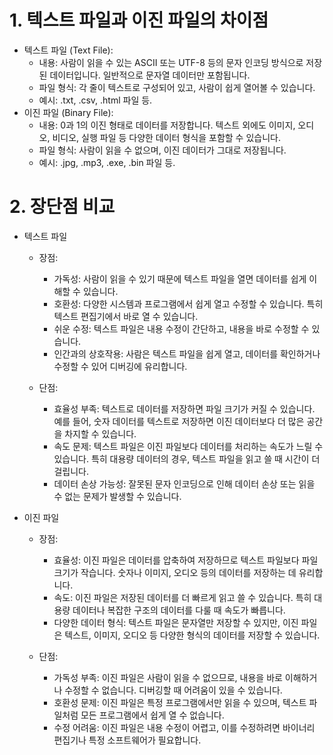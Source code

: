 # 1. 텍스트 파일과 이진 파일의 차이점
- 텍스트 파일 (Text File):
    - 내용: 사람이 읽을 수 있는 ASCII 또는 UTF-8 등의 문자 인코딩 방식으로 저장된 데이터입니다. 일반적으로 문자열 데이터만 포함됩니다.
    - 파일 형식: 각 줄이 텍스트로 구성되어 있고, 사람이 쉽게 열어볼 수 있습니다.
    - 예시: .txt, .csv, .html 파일 등.
- 이진 파일 (Binary File):
    - 내용: 0과 1의 이진 형태로 데이터를 저장합니다. 텍스트 외에도 이미지, 오디오, 비디오, 실행 파일 등 다양한 데이터 형식을 포함할 수 있습니다.
    - 파일 형식: 사람이 읽을 수 없으며, 이진 데이터가 그대로 저장됩니다.
    - 예시: .jpg, .mp3, .exe, .bin 파일 등.
# 2. 장단점 비교
- 텍스트 파일
    - 장점:
        - 가독성: 사람이 읽을 수 있기 때문에 텍스트 파일을 열면 데이터를 쉽게 이해할 수 있습니다.
        - 호환성: 다양한 시스템과 프로그램에서 쉽게 열고 수정할 수 있습니다. 특히 텍스트 편집기에서 바로 열 수 있습니다.
        - 쉬운 수정: 텍스트 파일은 내용 수정이 간단하고, 내용을 바로 수정할 수 있습니다.
        - 인간과의 상호작용: 사람은 텍스트 파일을 쉽게 열고, 데이터를 확인하거나 수정할 수 있어 디버깅에 유리합니다.
    
    - 단점:
        - 효율성 부족: 텍스트로 데이터를 저장하면 파일 크기가 커질 수 있습니다. 예를 들어, 숫자 데이터를 텍스트로 저장하면 이진 데이터보다 더 많은 공간을 차지할 수 있습니다.
        - 속도 문제: 텍스트 파일은 이진 파일보다 데이터를 처리하는 속도가 느릴 수 있습니다. 특히 대용량 데이터의 경우, 텍스트 파일을 읽고 쓸 때 시간이 더 걸립니다.
        - 데이터 손상 가능성: 잘못된 문자 인코딩으로 인해 데이터 손상 또는 읽을 수 없는 문제가 발생할 수 있습니다.

- 이진 파일
    - 장점:

        - 효율성: 이진 파일은 데이터를 압축하여 저장하므로 텍스트 파일보다 파일 크기가 작습니다. 숫자나 이미지, 오디오 등의 데이터를 저장하는 데 유리합니다.
        - 속도: 이진 파일은 저장된 데이터를 더 빠르게 읽고 쓸 수 있습니다. 특히 대용량 데이터나 복잡한 구조의 데이터를 다룰 때 속도가 빠릅니다.
        - 다양한 데이터 형식: 텍스트 파일은 문자열만 저장할 수 있지만, 이진 파일은 텍스트, 이미지, 오디오 등 다양한 형식의 데이터를 저장할 수 있습니다.
    - 단점:
        - 가독성 부족: 이진 파일은 사람이 읽을 수 없으므로, 내용을 바로 이해하거나 수정할 수 없습니다. 디버깅할 때 어려움이 있을 수 있습니다.
        - 호환성 문제: 이진 파일은 특정 프로그램에서만 읽을 수 있으며, 텍스트 파일처럼 모든 프로그램에서 쉽게 열 수 없습니다.
        - 수정 어려움: 이진 파일은 내용 수정이 어렵고, 이를 수정하려면 바이너리 편집기나 특정 소프트웨어가 필요합니다.